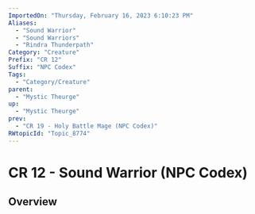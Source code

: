 ```yaml
---
ImportedOn: "Thursday, February 16, 2023 6:10:23 PM"
Aliases:
  - "Sound Warrior"
  - "Sound Warriors"
  - "Rindra Thunderpath"
Category: "Creature"
Prefix: "CR 12"
Suffix: "NPC Codex"
Tags:
  - "Category/Creature"
parent:
  - "Mystic Theurge"
up:
  - "Mystic Theurge"
prev:
  - "CR 19 - Holy Battle Mage (NPC Codex)"
RWtopicId: "Topic_8774"
---
```

# CR 12 - Sound Warrior (NPC Codex)
## Overview
